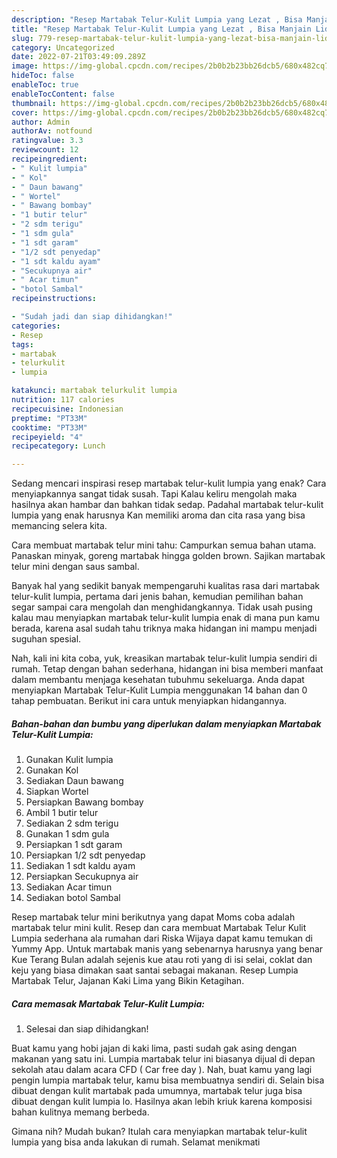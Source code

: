 ```yaml
---
description: "Resep Martabak Telur-Kulit Lumpia yang Lezat , Bisa Manjain Lidah"
title: "Resep Martabak Telur-Kulit Lumpia yang Lezat , Bisa Manjain Lidah"
slug: 779-resep-martabak-telur-kulit-lumpia-yang-lezat-bisa-manjain-lidah
category: Uncategorized
date: 2022-07-21T03:49:09.289Z
image: https://img-global.cpcdn.com/recipes/2b0b2b23bb26dcb5/680x482cq70/martabak-telur-kulit-lumpia-foto-resep-utama.jpg
hideToc: false
enableToc: true
enableTocContent: false
thumbnail: https://img-global.cpcdn.com/recipes/2b0b2b23bb26dcb5/680x482cq70/martabak-telur-kulit-lumpia-foto-resep-utama.jpg
cover: https://img-global.cpcdn.com/recipes/2b0b2b23bb26dcb5/680x482cq70/martabak-telur-kulit-lumpia-foto-resep-utama.jpg
author: Admin
authorAv: notfound
ratingvalue: 3.3
reviewcount: 12
recipeingredient:
- " Kulit lumpia"
- " Kol"
- " Daun bawang"
- " Wortel"
- " Bawang bombay"
- "1 butir telur"
- "2 sdm terigu"
- "1 sdm gula"
- "1 sdt garam"
- "1/2 sdt penyedap"
- "1 sdt kaldu ayam"
- "Secukupnya air"
- " Acar timun"
- "botol Sambal"
recipeinstructions:

- "Sudah jadi dan siap dihidangkan!"
categories:
- Resep
tags:
- martabak
- telurkulit
- lumpia

katakunci: martabak telurkulit lumpia 
nutrition: 117 calories
recipecuisine: Indonesian
preptime: "PT33M"
cooktime: "PT33M"
recipeyield: "4"
recipecategory: Lunch

---
```



Sedang mencari inspirasi resep martabak telur-kulit lumpia yang enak? Cara menyiapkannya sangat tidak susah. Tapi Kalau keliru mengolah maka hasilnya akan hambar dan bahkan tidak sedap. Padahal martabak telur-kulit lumpia yang enak harusnya Kan memiliki aroma dan cita rasa yang bisa memancing selera kita.


Cara membuat martabak telur mini tahu: Campurkan semua bahan utama. Panaskan minyak, goreng martabak hingga golden brown. Sajikan martabak telur mini dengan saus sambal.

Banyak hal yang sedikit banyak mempengaruhi kualitas rasa dari martabak telur-kulit lumpia, pertama dari jenis bahan, kemudian pemilihan bahan segar sampai cara mengolah dan menghidangkannya. Tidak usah pusing kalau mau menyiapkan martabak telur-kulit lumpia enak di mana pun kamu berada, karena asal sudah tahu triknya maka hidangan ini mampu menjadi suguhan spesial.


Nah, kali ini kita coba, yuk, kreasikan martabak telur-kulit lumpia sendiri di rumah. Tetap dengan bahan sederhana, hidangan ini bisa memberi manfaat dalam membantu menjaga kesehatan tubuhmu sekeluarga. Anda dapat menyiapkan Martabak Telur-Kulit Lumpia menggunakan 14 bahan dan 0 tahap pembuatan. Berikut ini cara untuk menyiapkan hidangannya.

<!--inarticleads1-->

##### Bahan-bahan dan bumbu yang diperlukan dalam menyiapkan Martabak Telur-Kulit Lumpia:

1. Gunakan  Kulit lumpia
1. Gunakan  Kol
1. Sediakan  Daun bawang
1. Siapkan  Wortel
1. Persiapkan  Bawang bombay
1. Ambil 1 butir telur
1. Sediakan 2 sdm terigu
1. Gunakan 1 sdm gula
1. Persiapkan 1 sdt garam
1. Persiapkan 1/2 sdt penyedap
1. Sediakan 1 sdt kaldu ayam
1. Persiapkan Secukupnya air
1. Sediakan  Acar timun
1. Sediakan botol Sambal


Resep martabak telur mini berikutnya yang dapat Moms coba adalah martabak telur mini kulit. Resep dan cara membuat Martabak Telur Kulit Lumpia sederhana ala rumahan dari Riska Wijaya dapat kamu temukan di Yummy App. Untuk martabak manis yang sebenarnya harusnya yang benar Kue Terang Bulan adalah sejenis kue atau roti yang di isi selai, coklat dan keju yang biasa dimakan saat santai sebagai makanan. Resep Lumpia Martabak Telur, Jajanan Kaki Lima yang Bikin Ketagihan. 

<!--inarticleads2-->

##### Cara memasak Martabak Telur-Kulit Lumpia:


1. Selesai dan siap dihidangkan!

Buat kamu yang hobi jajan di kaki lima, pasti sudah gak asing dengan makanan yang satu ini. Lumpia martabak telur ini biasanya dijual di depan sekolah atau dalam acara CFD ( Car free day ). Nah, buat kamu yang lagi pengin lumpia martabak telur, kamu bisa membuatnya sendiri di. Selain bisa dibuat dengan kulit martabak pada umumnya, martabak telur juga bisa dibuat dengan kulit lumpia lo. Hasilnya akan lebih kriuk karena komposisi bahan kulitnya memang berbeda. 

Gimana nih? Mudah bukan? Itulah cara menyiapkan martabak telur-kulit lumpia yang bisa anda lakukan di rumah. Selamat menikmati
